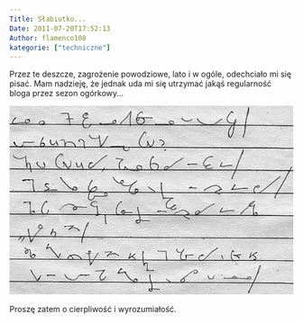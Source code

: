 ```yaml
---
Title: Słabiutko...
Date: 2011-07-20T17:52:13
Author: flamenco108
kategorie: ["techniczne"]
---
```


Przez te deszcze, zagrożenie powodziowe, lato i w ogóle, odechciało mi
się pisać. Mam nadzieję, że jednak uda mi się utrzymać jakąś regularność
bloga przez sezon ogórkowy...


![](4.3.jpg)


Proszę zatem o cierpliwość i wyrozumiałość.
